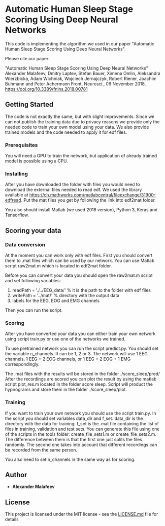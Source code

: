 # Automatic Human Sleep Stage Scoring Using Deep Neural Networks

This code is implementing the algorithm we used in our paper "Automatic Human Sleep Stage Scoring Using Deep Neural Networks".

Please cite our paper:

"Automatic Human Sleep Stage Scoring Using Deep Neural Networks"
Alexander Malafeev, Dmitry Laptev, Stefan Bauer, Ximena Omlin, Aleksandra Wierzbicka, Adam Wichniak, Wojciech Jernajczyk, Robert Riener, Joachim Buhmann and Peter Achermann
Front. Neurosci., 06 November 2018, https://doi.org/10.3389/fnins.2018.00781

## Getting Started

 The code is not exactly the same, but with slight improvements.
Since we can not publish the training data due to privacy reasons we provide only the needed code to train your own model using your data. We also provide trained models and the code needed to apply it for edf files. 

### Prerequisites

You will need a GPU to train the network, but application of already trained model is possible using  a CPU. 



### Installing

After you have downloaded the folder with files you would need to download the external files needed to read edf. We used the library available at https://ch.mathworks.com/matlabcentral/fileexchange/31900-edfread. Put the mat files you get by following the link into edf2mat folder.

You also should install Matlab (we used 2018 version), Python 3, Keras and Tensorflow.


## Scoring your data


### Data conversion

At the moment you can work only with edf files. First you should convert them to .mat files which can be used by our network. You can use Matlab script raw2mat.m which is located in edf2mat folder.

Before you can convert your data you should open the raw2mat.m  script and set
following variables:
1) readPath = './../EEG_data/' % it is the path to the folder with edf files
2) writePath = '../mat/' % directory with the output data
3) labels for the EEG, EOG and EMG channels

Then you can run the script.

### Scoring

After you have converted your data you can either train your own network using script train.py
or use one of the networks we trained.

To use pretrained network you can run the script predict.py. You should set the variable n_channels.
It can be 1, 2 or 3. The network will use 1 EEG channels, 1 EEG + 2 EOG channels, or 1 EEG + 2 EOG + 1 EMG correspondingly.

The .mat files with the results will be stored in the folder ./score_sleep/pred/
After the recordings are scored you can plot the result by using the matlab script plot_res.m located in the folder score sleep. Script will product the hypnograms and store them in the folder ./score_sleep/plot.

### Training 

If you want to train your own network you should use the script train.py. 
In the script you should set variables data_dir and f_set.
data_dir is the directory with the data for training. f_set is the .mat file containing the list of files in training, validation and test sets. You can generate this file using one of the scripts in the tools folder: create_file_sets1.m or create_file_sets2.m. The difference between them is that the first one just splits the files randomly. The second one takes into account that different recordings can be recorded from the same person.

You also need to set n_channels in the same way as for scoring.



## Author

* **Alexander Malafeev** 

## License

This project is licensed under the MIT license - see the [LICENSE.md](LICENSE.md) file for details


